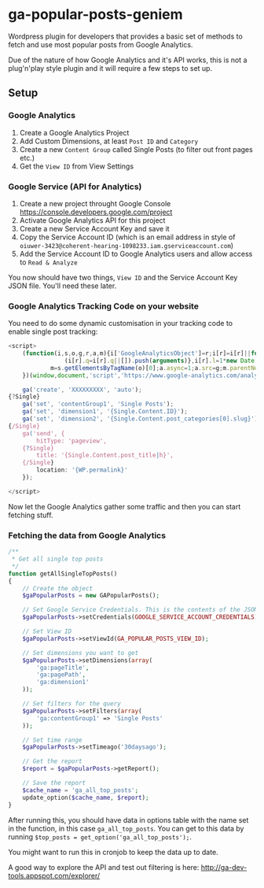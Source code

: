 # ga-popular-posts-geniem
Wordpress plugin for developers that provides a basic set of methods to fetch and use most popular posts from Google Analytics.

Due of the nature of how Google Analytics and it's API works, this is not a plug'n'play style plugin and it will require a few steps to set up.

## Setup ##

### Google Analytics ###
1. Create a Google Analytics Project
2. Add Custom Dimensions, at least `Post ID` and `Category`
3. Create a new `Content Group` called Single Posts (to filter out front pages etc.)
4. Get the `View ID` from View Settings

### Google Service (API for Analytics) ###
1. Create a new project throught Google Console https://console.developers.google.com/project
2. Activate Google Analytics API for this project
3. Create a new Service Account Key and save it
4. Copy the Service Account ID (which is an email address in style of `oiuwer-3423@coherent-hearing-1098233.iam.gserviceaccount.com`)
5. Add the Service Account ID to Google Analytics users and allow access to `Read & Analyze`

You now should have two things, `View ID` and the Service Account Key JSON file. You'll need these later.

### Google Analytics Tracking Code on your website

You need to do some dynamic customisation in your tracking code to enable single post tracking:

```javascript
<script>
    (function(i,s,o,g,r,a,m){i['GoogleAnalyticsObject']=r;i[r]=i[r]||function(){
                (i[r].q=i[r].q||[]).push(arguments)},i[r].l=1*new Date();a=s.createElement(o),
            m=s.getElementsByTagName(o)[0];a.async=1;a.src=g;m.parentNode.insertBefore(a,m)
    })(window,document,'script','https://www.google-analytics.com/analytics.js','ga');

    ga('create', 'XXXXXXXXX', 'auto');
{?Single}
    ga('set', 'contentGroup1', 'Single Posts');
    ga('set', 'dimension1', '{Single.Content.ID}');
    ga('set', 'dimension2', '{Single.Content.post_categories[0].slug}');
{/Single}
    ga('send', {
        hitType: 'pageview',
	{?Single}
		title: '{Single.Content.post_title|h}',
	{/Single}
		location: '{WP.permalink}'
    });

</script>
```
Now let the Google Analytics gather some traffic and then you can start fetching stuff.

### Fetching the data from Google Analytics ###
```php
/**
 * Get all single top posts
 */
function getAllSingleTopPosts()
{
    // Create the object
    $gaPopularPosts = new GAPopularPosts();

    // Set Google Service Credentials. This is the contents of the JSON file mentioned earlier
    $gaPopularPosts->setCredentials(GOOGLE_SERVICE_ACCOUNT_CREDENTIALS);

    // Set View ID
    $gaPopularPosts->setViewId(GA_POPULAR_POSTS_VIEW_ID);

    // Set dimensions you want to get
    $gaPopularPosts->setDimensions(array(
        'ga:pageTitle',
        'ga:pagePath',
        'ga:dimension1'
    ));

    // Set filters for the query
    $gaPopularPosts->setFilters(array(
        'ga:contentGroup1' => 'Single Posts'
    ));

    // Set time range
    $gaPopularPosts->setTimeago('30daysago');

    // Get the report
    $report = $gaPopularPosts->getReport();

    // Save the report
    $cache_name = 'ga_all_top_posts';
    update_option($cache_name, $report);
}
```
After running this, you should have data in options table with the name set in the function, in this case `ga_all_top_posts`. You can get to this data by running `$top_posts = get_option('ga_all_top_posts');`.

You might want to run this in cronjob to keep the data up to date.

A good way to explore the API and test out filtering is here: http://ga-dev-tools.appspot.com/explorer/
